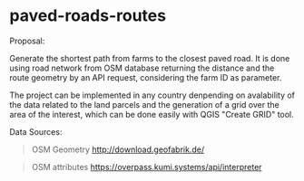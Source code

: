 # paved-roads-routes

Proposal: 

Generate the shortest path from farms to the closest paved road. It is done using road network from OSM database returning the distance and the route geometry by an API request, considering the farm ID as parameter. 

The project can be implemented in any country denpending on avalability of the data related to the land parcels and the generation of a grid over the area of the interest, which can be done easily with QGIS "Create GRID" tool. 

Data Sources: 

 >OSM Geometry 
    http://download.geofabrik.de/

 >OSM attributes
   https://overpass.kumi.systems/api/interpreter

   

 
